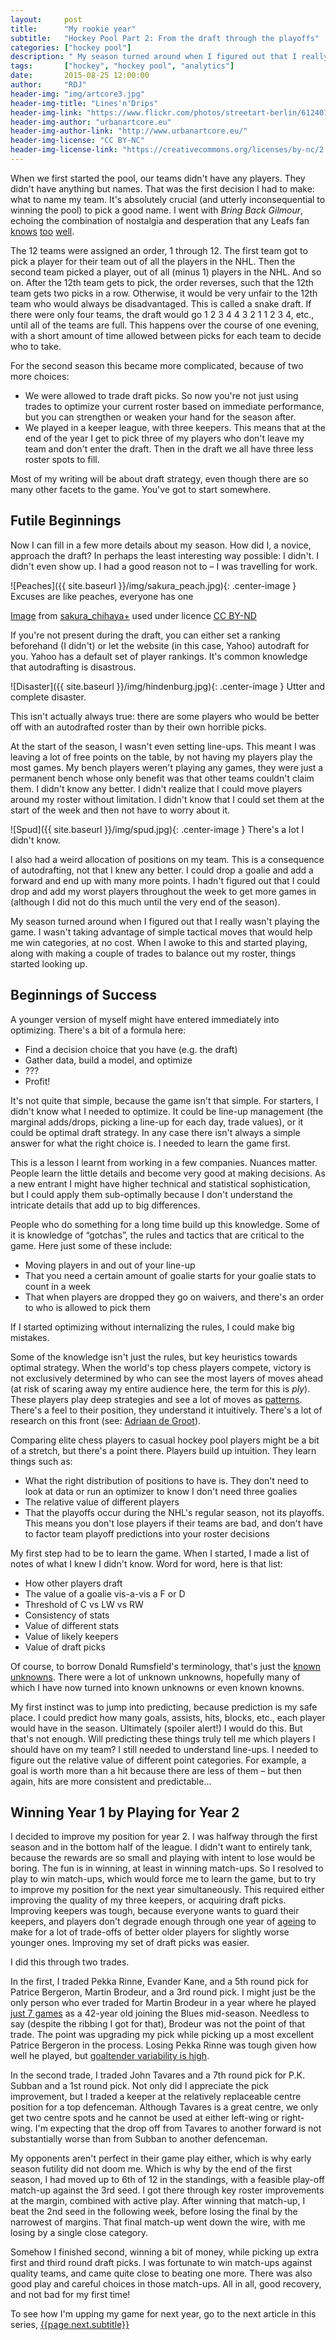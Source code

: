 ```yaml
---
layout:     post
title:      "My rookie year"
subtitle:   "Hockey Pool Part 2: From the draft through the playoffs"
categories: ["hockey pool"]
description: " My season turned around when I figured out that I really wasn't playing the game. I wasn't taking advantage of simple tactical moves that would help me win categories, at no cost. When I awoke to this and started playing, along with making a couple of trades to balance out my roster, things started looking up."
tags:       ["hockey", "hockey pool", "analytics"]
date:       2015-08-25 12:00:00
author:     "RDJ"
header-img: "img/artcore3.jpg"
header-img-title: "Lines'n'Drips"
header-img-link: "https://www.flickr.com/photos/streetart-berlin/6124010370/"
header-img-author: "urbanartcore.eu"
header-img-author-link: "http://www.urbanartcore.eu/"
header-img-license: "CC BY-NC"
header-img-license-link: "https://creativecommons.org/licenses/by-nc/2.0/"
---
```


[leafs1]: http://torontoist.com/2012/05/the-saga-of-the-maple-leafs-futility-part-one/ "Torontoist: The Saga of the Maple Leafs' Futility"
[leafs2]: https://en.wikipedia.org/wiki/List_of_NHL_franchise_post-season_droughts#Stanley_Cup_Final_droughts "Wikipedia: Longest Finals Droughts"
[leafs3]: http://mapleleafs.nhl.com/club/page.htm?id=42188 "The 1980's"
[degroot]: https://en.wikipedia.org/wiki/Adriaan_de_Groot "Wikipedia: Adriaan de Groot"
[kramnik]: http://en.chessbase.com/post/how-could-kramnik-overlook-the-mate- "Looking at the date on this ChessBase article, I feel incredibly old"
[rumsfield]: https://en.wikipedia.org/wiki/There_are_known_knowns "Wikipedia: 'There are known knowns'"
[ageing]: http://www.sbnation.com/nhl/2014/3/13/5500522/nhl-scoring-stats-rates-age-analysis "SBNation: NHL age curve"
[brodeur]: http://www.rantsports.com/nhl/2015/01/25/martin-brodeurs-stint-with-st-louis-blues-was-pointless/ "RankSports: Martin Brodeur’s Stint With St. Louis Blues Was Pointless"
[goalies]: http://wagesofwins.com/2011/07/19/your-nhl-goalie-doesnt-matter/ "Wages of Wins: Your NHL Goalie doesn't matter (much)!"

When we first started the pool, our teams didn't have any players. They didn't have anything but names. That was the first decision I had to make: what to name my team. It's absolutely crucial (and utterly inconsequential to winning the pool) to pick a good name. I went with *Bring Back Gilmour*, echoing the combination of nostalgia and desperation that any Leafs fan [knows][leafs1] [too][leafs2] [well][leafs3]. 

The 12 teams were assigned an order, 1 through 12. The first team got to pick a player for their team out of all the players in the NHL. Then the second team picked a player, out of all (minus 1) players in the NHL. And so on. After the 12th team gets to pick, the order reverses, such that the 12th team gets two picks in a row. Otherwise, it would be very unfair to the 12th team who would always be disadvantaged. This is called a snake draft. If there were only four teams, the draft would go 1 2 3 4 4 3 2 1 1 2 3 4, etc., until all of the teams are full. This happens over the course of one evening, with a short amount of time allowed between picks for each team to decide who to take.

For the second season this became more complicated, because of two more choices:

* We were allowed to trade draft picks. So now you're not just using trades to optimize your current roster based on immediate performance, but you can strengthen or weaken your hand for the season after.
* We played in a keeper league, with three keepers. This means that at the end of the year I get to pick three of my players who don't leave my team and don't enter the draft. Then in the draft we all have three less roster spots to fill.

Most of my writing will be about draft strategy, even though there are so many other facets to the game. You've got to start somewhere.

## Futile Beginnings

Now I can fill in a few more details about my season. How did I, a novice, approach the draft? In perhaps the least interesting way possible: I didn't. I didn't even show up. I had a good reason not to – I was travelling for work. 

![Peaches]({{ site.baseurl }}/img/sakura_peach.jpg){: .center-image }
<span class="caption text-muted">Excuses are like peaches, everyone has one</span>
<div class="citation">
<p>
<a href="https://www.flickr.com/photos/sakura_chihaya/2728211684/">Image</a> from <a href="https://www.flickr.com/photos/sakura_chihaya/">sakura_chihaya+</a> used under licence <a href="https://creativecommons.org/licenses/by-nd/2.0/">CC BY-ND</a>
</p>
</div>

If you're not present during the draft, you can either set a ranking beforehand (I didn't) or let the website (in this case, Yahoo) autodraft for you. Yahoo has a default set of player rankings. It's common knowledge that autodrafting is disastrous. 

![Disaster]({{ site.baseurl }}/img/hindenburg.jpg){: .center-image }
<span class="caption text-muted">Utter and complete disaster.</span>

This isn't actually always true: there are some players who would be better off with an autodrafted roster than by their own horrible picks. 

At the start of the season, I wasn't even setting line-ups. This meant I was leaving a lot of free points on the table, by not having my players play the most games. My bench players weren't playing any games, they were just a permanent bench whose only benefit was that other teams couldn't claim them. I didn't know any better. I didn't realize that I could move players around my roster without limitation. I didn't know that I could set them at the start of the week and then not have to worry about it. 

![Spud]({{ site.baseurl }}/img/spud.jpg){: .center-image }
<span class="caption text-muted">There's a lot I didn't know.</span>

I also had a weird allocation of positions on my team. This is a consequence of autodrafting, not that I knew any better. I could drop a goalie and add a forward and end up with many more points. I hadn't figured out that I could drop and add my worst players throughout the week to get more games in (although I did not do this much until the very end of the season). 

My season turned around when I figured out that I really wasn't playing the game. I wasn't taking advantage of simple tactical moves that would help me win categories, at no cost. When I awoke to this and started playing, along with making a couple of trades to balance out my roster, things started looking up.

## Beginnings of Success

A younger version of myself might have entered immediately into optimizing. There's a bit of a formula here: 

* Find a decision choice that you have (e.g. the draft)
* Gather data, build a model, and optimize
* ???
* Profit! 

It's not quite that simple, because the game isn't that simple. For starters, I didn't know what I needed to optimize. It could be line-up management (the marginal adds/drops, picking a line-up for each day, trade values), or it could be optimal draft strategy. In any case there isn't always a simple answer for what the right choice is. I needed to learn the game first.

This is a lesson I learnt from working in a few companies. Nuances matter. People learn the little details and become very good at making decisions. As a new entrant I might have higher technical and statistical sophistication, but I could apply them sub-optimally because I don't understand the intricate details that add up to big differences.

People who do something for a long time build up this knowledge. Some of it is knowledge of “gotchas”, the rules and tactics that are critical to the game. Here just some of these include:

* Moving players in and out of your line-up
* That you need a certain amount of goalie starts for your goalie stats to count in a week
* That when players are dropped they go on waivers, and there's an order to who is allowed to pick them

If I started optimizing without internalizing the rules, I could make big mistakes. 

Some of the knowledge isn't just the rules, but key heuristics towards optimal strategy. When the world's top chess players compete, victory is not exclusively determined by who can see the most layers of moves ahead (at risk of scaring away my entire audience here, the term for this is *ply*). These players play deep strategies and see a lot of moves as [patterns][kramnik]. There's a feel to their position, they understand it intuitively. There's a lot of research on this front (see: [Adriaan de Groot][degroot]). 

Comparing elite chess players to casual hockey pool players might be a bit of a stretch, but there's a point there. Players build up intuition. They learn things such as:

* What the right distribution of positions to have is. They don't need to look at data or run an optimizer to know I don't need three goalies
* The relative value of different players
* That the playoffs occur during the NHL's regular season, not its playoffs. This means you don't lose players if their teams are bad, and don't have to factor team playoff predictions into your roster decisions

My first step had to be to learn the game. When I started, I made a list of notes of what I knew I didn't know. Word for word, here is that list: 

* How other players draft
* The value of a goalie vis-a-vis a F or D
* Threshold of C vs LW vs RW
* Consistency of stats
* Value of different stats
* Value of likely keepers
* Value of draft picks

Of course, to borrow Donald Rumsfield's terminology, that's just the [known unknowns][rumsfield]. There were a lot of unknown unknowns, hopefully many of which I have now turned into known unknowns or even known knowns. 

My first instinct was to jump into predicting, because prediction is my safe place. I could predict how many goals, assists, hits, blocks, etc., each player would have in the season. Ultimately (spoiler alert!) I would do this. But that's not enough. Will predicting these things truly tell me which players I should have on my team? I still needed to understand line-ups. I needed to figure out the relative value of different point categories. For example, a goal is worth more than a hit because there are less of them – but then again, hits are more consistent and predictable... 

## Winning Year 1 by Playing for Year 2

I decided to improve my position for year 2. I was halfway through the first season and in the bottom half of the league. I didn't want to entirely tank, because the rewards are so small and playing with intent to lose would be boring. The fun is in winning, at least in winning match-ups. So I resolved to play to win match-ups, which would force me to learn the game, but to try to improve my position for the next year simultaneously. This required either improving the quality of my three keepers, or acquiring draft picks. Improving keepers was tough, because everyone wants to guard their keepers, and players don't degrade enough through one year of [ageing][ageing] to make for a lot of trade-offs of better older players for slightly worse younger ones. Improving my set of draft picks was easier.

I did this through two trades. 

In the first, I traded Pekka Rinne, Evander Kane, and a 5th round pick for Patrice Bergeron, Martin Brodeur, and a 3rd round pick. I might just be the only person who ever traded for Martin Brodeur in a year where he played [just 7 games][brodeur] as a 42-year old joining the Blues mid-season. Needless to say (despite the ribbing I got for that), Brodeur was not the point of that trade. The point was upgrading my pick while picking up a most excellent Patrice Bergeron in the process. Losing Pekka Rinne was tough given how well he played, but [goaltender variability is high][goalies].

In the second trade, I traded John Tavares and a 7th round pick for P.K. Subban and a 1st round pick. Not only did I appreciate the pick improvement, but I traded a keeper at the relatively replaceable centre position for a top defenceman. Although Tavares is a great centre, we only get two centre spots and he cannot be used at either left-wing or right-wing. I'm expecting that the drop off from Tavares to another forward is not substantially worse than from Subban to another defenceman.

My opponents aren't perfect in their game play either, which is why early season futility did not doom me. Which is why by the end of the first season, I had moved up to 6th of 12 in the standings, with a feasible play-off match-up against the 3rd seed. I got there through key roster improvements at the margin, combined with active play. After winning that match-up, I beat the 2nd seed in the following week, before losing the final by the narrowest of margins. That final match-up went down the wire, with me losing by a single close category.

Somehow I finished second, winning a bit of money, while picking up extra first and third round draft picks.  I was fortunate to win match-ups against quality teams, and came quite close to beating one more. There was also good play and careful choices in those match-ups. All in all, good recovery, and not bad for my first time!

To see how I'm upping my game for next year, go to the next article in this series, [{{page.next.subtitle}}]({{page.next.url}})

